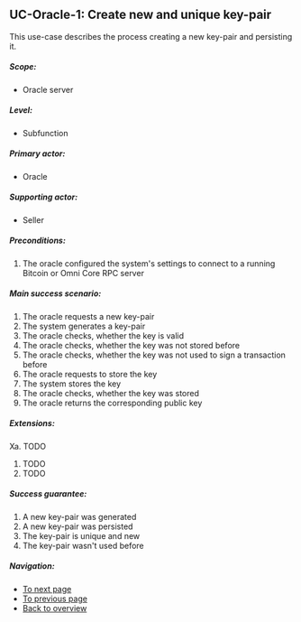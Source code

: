 UC-Oracle-1: Create new and unique key-pair
-------------------------------------------

  This use-case describes the process creating a new key-pair and
  persisting it.

##### Scope:

- Oracle server

##### Level:

- Subfunction

##### Primary actor:

- Oracle

##### Supporting actor:

- Seller

##### Preconditions:

  1. The oracle configured the system's settings to connect to a running Bitcoin or Omni Core RPC server

##### Main success scenario:

  1. The oracle requests a new key-pair
  2. The system generates a key-pair
  3. The oracle checks, whether the key is valid
  4. The oracle checks, whether the key was not stored before
  5. The oracle checks, whether the key was not used to sign a transaction before
  6. The oracle requests to store the key
  7. The system stores the key
  8. The oracle checks, whether the key was stored
  9. The oracle returns the corresponding public key

##### Extensions:

Xa. TODO

  1. TODO
  2. TODO

##### Success guarantee:

  1. A new key-pair was generated
  2. A new key-pair was persisted
  3. The key-pair is unique and new
  4. The key-pair wasn't used before

##### Navigation:

- [To next page](uc-oracle-2_sign_transaction_stub.md)
- [To previous page](uc-client-7_accept_swap_offer.md)
- [Back to overview](README.md)

